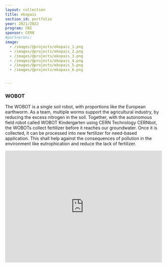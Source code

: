 ```yaml
---
layout: collection
title: ekopaís
section_id: portfolio
year: 2021/2022
program: CBI
sponsor: CERN
#partnerUni:
image:
  - /images/@projects/ekopais_1.png
  - /images/@projects/ekopais_2.png
  - /images/@projects/ekopais_3.png
  - /images/@projects/ekopais_4.png
  - /images/@projects/ekopais_5.png
  - /images/@projects/ekopais_6.png


---
```


### **WOBOT** 

The WOBOT is a single soil robot, with proportions like the European earthworm. As a team, multiple worms support the agricultural industry, by reducing the excess nitrogen in the soil. Together, with the autonomous field robot called WOBOT Kindergarten using CERN Technology CERNbot, the WOBOTs collect fertilizer before it reaches our groundwater. Once it is collected, it can be processed into new fertilizer for need-based application. This shall help against the consequences of pollution in the environment like eutrophication and reduce the lack of fertilizer.
<iframe src="https://player.vimeo.com/video/710346623" width="100%" height="360" frameborder="0" allow="autoplay; fullscreen" allowfullscreen></iframe>